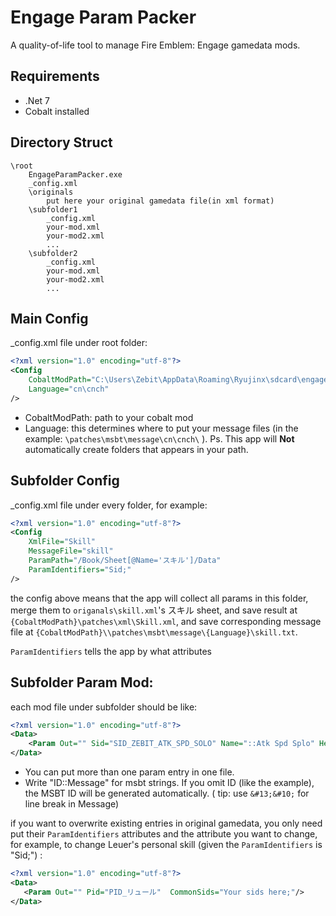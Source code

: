 # Engage Param Packer

A quality-of-life tool to manage Fire Emblem: Engage gamedata mods.

## Requirements
 - .Net 7
 - Cobalt installed

## Directory Struct
```
\root
    EngageParamPacker.exe
    _config.xml
    \originals
        put here your original gamedata file(in xml format)
    \subfolder1
        _config.xml
        your-mod.xml
        your-mod2.xml
        ...
    \subfolder2
        _config.xml
        your-mod.xml
        your-mod2.xml
        ...
```

## Main Config
_config.xml file under root folder:
```xml
<?xml version="1.0" encoding="utf-8"?>
<Config
    CobaltModPath="C:\Users\Zebit\AppData\Roaming\Ryujinx\sdcard\engage\mods\YourModName"
    Language="cn\cnch"
/>
```

 - CobaltModPath: path to your cobalt mod
 - Language: this determines where to put your message files (in the example: `\patches\msbt\message\cn\cnch\` ). Ps. This app will **Not** automatically create folders that appears in your path.

 ## Subfolder Config
_config.xml file under every folder, for example:
```xml
<?xml version="1.0" encoding="utf-8"?>
<Config
    XmlFile="Skill"
    MessageFile="skill"
    ParamPath="/Book/Sheet[@Name='スキル']/Data"
    ParamIdentifiers="Sid;"
/>
```
the config above means that the app will collect all params in this folder, merge them to `origanals\skill.xml`'s スキル sheet, and save result at `{CobaltModPath}\patches\xml\Skill.xml`, and save corresponding message file at `{CobaltModPath}\\patches\msbt\message\{Language}\skill.txt`.

`ParamIdentifiers` tells the app by what attributes 

 ## Subfolder Param Mod:
 each mod file under subfolder should be like:
```xml
<?xml version="1.0" encoding="utf-8"?>
<Data>
    <Param Out="" Sid="SID_ZEBIT_ATK_SPD_SOLO" Name="::Atk Spd Splo" Help="::when there is no ally in 1 space&#13;&#10;grant atk,spd+7 during battle" CommandName="" CommandHelp="" CommandWarning="" RootCommandSid="" IconKind="0" IconLabel="Atk_Spd_Solo" IconBmap="" Priority="0" Layer="0" Order="0" Cycle="0" Life="0" Timing="3" Target="0" Frequency="0" Stand="0" Action="0" Condition="周囲の味方数==0" ActNames="威力;攻撃速度;" ActOperations="+;+;" ActValues="7;7;" AroundCenter="0" AroundTarget="0" AroundCondition="" AroundName="" AroundOperation="" AroundValue="" GiveTarget="0" GiveCondition="" GiveSids="" RemoveSids="" SyncConditions="" SyncSids="" RebirthSid="" EngageSid="" ChangeSids="" CooperationSkill="" HorseSkill="" CovertSkill="" HeavySkill="" FlySkill="" MagicSkill="" PranaSkill="" DragonSkill="" AttackRange="" OverlapRange="" OverlapTerrain="" ZocRange="" ZocType="0" Work="0" WorkOperation="" WorkValue="0" Power="0" Rewarp="0" Removable="0" VisionCount="0" Cost="0" MoveSelf="0" MoveTarget="0" RangeTarget="0" RangeI="0" RangeO="0" RangeAdd="0" RangeExtend="0" Flag="64" Efficacy="0" EfficacyValue="0" EfficacyIgnore="0" BadState="0" BadIgnore="0" WeaponProhibit="0" EnhanceLevel="0" EnhanceValue.Hp="0" EnhanceValue.Str="0" EnhanceValue.Tech="0" EnhanceValue.Quick="0" EnhanceValue.Luck="0" EnhanceValue.Def="0" EnhanceValue.Magic="0" EnhanceValue.Mdef="0" EnhanceValue.Phys="0" EnhanceValue.Move="0" WeaponLevel.None="0" WeaponLevel.Sword="0" WeaponLevel.Lance="0" WeaponLevel.Axe="0" WeaponLevel.Bow="0" WeaponLevel.Dagger="0" WeaponLevel.Magic="0" WeaponLevel.Rod="0" WeaponLevel.Fist="0" WeaponLevel.Special="0" EquipIids="" Effect="汎用スキル" InheritanceCost="0" InheritanceSort="0" />
</Data>		
```

 - You can put more than one param entry in one file.
 - Write "ID::Message" for msbt strings. If you omit ID (like the example), the MSBT ID will be generated automatically. ( tip: use `&#13;&#10;` for line break in Message)
 
 
 if you want to overwrite existing entries in original gamedata, you only need put their `ParamIdentifiers` attributes and the attribute you want to change, for example, to change Leuer's personal skill (given the  `ParamIdentifiers` is "Sid;") :
 ```xml
<?xml version="1.0" encoding="utf-8"?>
<Data>
    <Param Out="" Pid="PID_リュール"  CommonSids="Your sids here;"/>
</Data>
 ```

